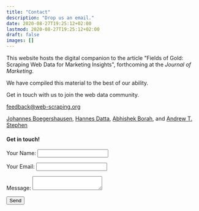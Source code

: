 ```yaml
---
title: "Contact"
description: "Drop us an email."
date: 2020-08-27T19:25:12+02:00
lastmod: 2020-08-27T19:25:12+02:00
draft: false
images: []
---
```


This website hosts the digital companion to the article "Fields of Gold: Scraping Web Data for Marketing Insights", forthcoming at the *Journal of Marketing*.

We have compiled this material to the best of our ability.

Get in touch with us to join the web data community.

[feedback@web-scraping.org](mailto:feedback@web-scraping.org)

[Johannes Boegershausen](https://boegershausen.net/), [Hannes Datta](https://hannesdatta.com), [Abhishek Borah](https://sites.google.com/view/abhishekborah/home), and [Andrew T. Stephen](https://www.sbs.ox.ac.uk/about-us/people/andrew-stephen)

#### Get in touch!

<form name="contact" method="POST" data-netlify="true">
  <p>
    <label>Your Name: <input type="text" name="name" /></label>
  </p>
  <p>
    <label>Your Email: <input type="email" name="email" /></label>
  </p>
  <p>
    <label>Message: <textarea name="message"></textarea></label>
  </p>
  <p>
    <button type="submit" class = "btn btn-primary btn-md px-4 mb-2">Send</button>
  </p>
</form>
